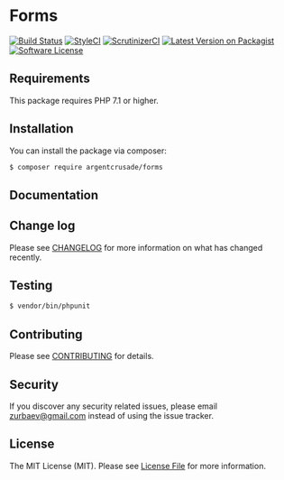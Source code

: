 # Forms

[![Build Status][ico-travis]][link-travis]
[![StyleCI][ico-styleci]][link-styleci]
[![ScrutinizerCI][ico-scrutinizer]][link-scrutinizer]
[![Latest Version on Packagist][ico-version]][link-packagist]
[![Software License][ico-license]](LICENSE.md)

## Requirements
This package requires PHP 7.1 or higher.

## Installation

You can install the package via composer:

``` bash
$ composer require argentcrusade/forms
```

## Documentation

## Change log

Please see [CHANGELOG](CHANGELOG.md) for more information on what has changed recently.

## Testing

``` bash
$ vendor/bin/phpunit
```

## Contributing

Please see [CONTRIBUTING](CONTRIBUTING.md) for details.

## Security

If you discover any security related issues, please email zurbaev@gmail.com instead of using the issue tracker.

## License

The MIT License (MIT). Please see [License File](LICENSE.md) for more information.

[ico-version]: https://poser.pugx.org/argentcrusade/forms/version?format=flat
[ico-license]: https://poser.pugx.org/argentcrusade/forms/license?format=flat
[ico-travis]: https://api.travis-ci.org/argentcrusade/forms.svg?branch=master
[ico-styleci]: https://styleci.io/repos/XXX/shield?branch=master&style=flat
[ico-scrutinizer]: https://scrutinizer-ci.com/g/argentcrusade/forms/badges/quality-score.png?b=master

[link-packagist]: https://packagist.org/packages/argentcrusade/forms
[link-travis]: https://travis-ci.org/argentcrusade/forms
[link-styleci]: https://styleci.io/repos/XXX
[link-scrutinizer]: https://scrutinizer-ci.com/g/argentcrusade/forms/
[link-author]: https://github.com/tzurbaev
